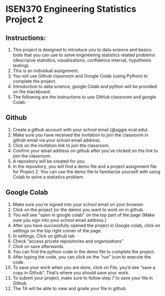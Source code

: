 # ISEN370 Engineering Statistics Project 2
## Instructions:
1. This project is designed to introduce you to data science and basics tools that you can use to solve engineering statistics related problems (descripive statistics, visualizations, confidence interval, hypothesis testing).
2. This is an individual assignment.
3. You will use Github classroom and Google Colab (using Python) to complete the project.
4. Introduction to data science, google Colab and python will be provided on the blackboard.
5. The following are the instructions to use GitHub classroom and google Colab.

## Github
1. Create a github account with your school email (@aggie.ncat.edu).
2. Make sure you have received the invitation to join the classroom in github email via your school email address.
3. Click on the invitation link to join the classroom.
4. Confirm your email address on github after you’ve clicked on the link to join the classroom.
5. A repository will be created for you.
6. In the repository, you will find a demo file and a project assignment file for Project 2. You can use the demo file to familiarize yourself with using Colab to solve a statistics problem.

## Google Colab
1. Make sure you’re signed into your school email on your browser.
2. Click on the project (or the demo) you want to work on in github.
3. You will see "open in google colab" on the top part of the page (Make sure you sign into your school email address.)
4. After you have successfully opened the project in Google colab, click on settings on the top right corner of the page.
5. In settings, Click on github tab
6. Check “access private repositories and organizations”
7. Click on save afterwards.
8. You can find the python code in the demo file to complete the project.
9. After typing the code, you can click on the “run” icon to execute the code.
10. To save your work when you are done, click on File, you’d see “save a copy in Github”. That’s where you should save your work.
11. To submit your project, make sure to follow step 7 to save your file in Github.
12. The TA will be able to view and grade your file in github
